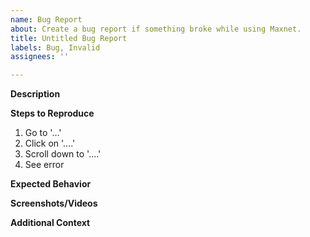 ```yaml
---
name: Bug Report
about: Create a bug report if something broke while using Maxnet.
title: Untitled Bug Report
labels: Bug, Invalid
assignees: ''

---
```


**Description**
<!-- A clear and concise description of what the bug is. -->

**Steps to Reproduce**
<!-- Steps to reproduce the behavior: -->
1. Go to '...'
2. Click on '....'
3. Scroll down to '....'
4. See error

**Expected Behavior**
<!-- This is commented out. A clear and concise description of what you expected to happen. -->

**Screenshots/Videos**
<!-- If applicable, add screenshots or videos to help explain your problem. -->

**Additional Context**
<!-- Add any other context about the problem here e.g. how it you came across the bug. -->
